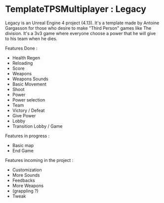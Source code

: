 # TemplateTPSMultiplayer : Legacy

Legacy is an Unreal Engine 4 project (4.13). It's a template made by Antoine Gargasson for those who desire to make "Third Person" games
like The division. It's a 3v3 game where everyone choose a power that he will give to his team when he dies.

Features Done :

  - Health Regen
  - Reloading
  - Score
  - Weapons
  - Weapons Sounds
  - Basic Movement
  - Shoot
  - Power
  - Power selection  
  - Team
  - Victory / Defeat
  - Give Power
  - Lobby
  - Transition Lobby / Game

  
Features in progress :

  - Basic map
  - End Game 

Features incoming in the project :

  - Customization
  - More Sounds
  - Feedbacks
  - More Weapons
  - (grappling ?)
  - Tweak